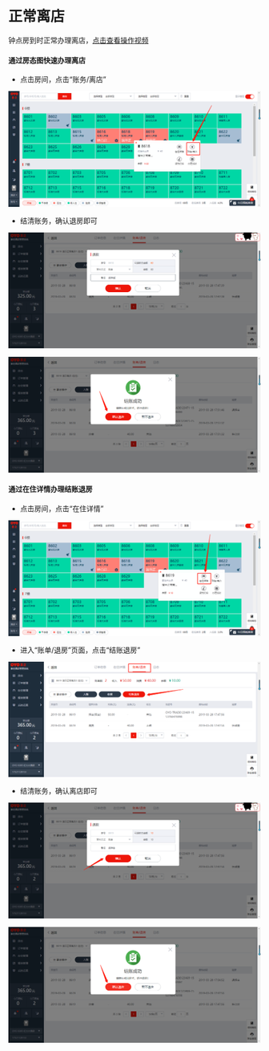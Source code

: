 # 正常离店

钟点房到时正常办理离店，[点击查看操作视频](http://crs-pms-vidio.oss-cn-beijing.aliyuncs.com/%E9%92%9F%E7%82%B9%E6%88%BF%E9%80%80%E6%88%BF.mp4)

#### 通过房态图快速办理离店

* 点击房间，点击“账务/离店”

![](../../../.gitbook/assets/image%20%28180%29.png)

* 结清账务，确认退房即可

![](../../../.gitbook/assets/image%20%28564%29.png)

![](../../../.gitbook/assets/image%20%28443%29.png)

#### 通过在住详情办理结账退房

* 点击房间，点击“在住详情”

![](../../../.gitbook/assets/image%20%28431%29.png)

* 进入“账单/退房”页面，点击“结账退房”

![](../../../.gitbook/assets/image%20%28498%29.png)

* 结清账务，确认离店即可

![](../../../.gitbook/assets/image%20%2816%29.png)

![](../../../.gitbook/assets/image%20%28437%29.png)





